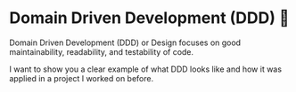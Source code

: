 # Domain Driven Development (DDD) 🧊

Domain Driven Development (DDD) or Design focuses on good maintainability, readability, and testability of code. 

I want to show you a clear example of what DDD looks like and how it was applied in a project I worked on before.
